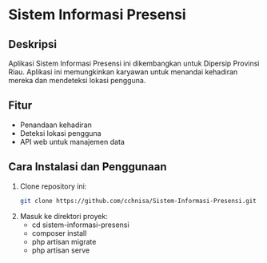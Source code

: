 # Sistem Informasi Presensi

## Deskripsi
Aplikasi Sistem Informasi Presensi ini dikembangkan untuk Dipersip Provinsi Riau. Aplikasi ini memungkinkan karyawan untuk menandai kehadiran mereka dan mendeteksi lokasi pengguna.

## Fitur
- Penandaan kehadiran
- Deteksi lokasi pengguna
- API web untuk manajemen data

## Cara Instalasi dan Penggunaan
1. Clone repository ini:
   ```bash
   git clone https://github.com/cchnisa/Sistem-Informasi-Presensi.git
2. Masuk ke direktori proyek:
   - cd sistem-informasi-presensi
   - composer install
   - php artisan migrate
   - php artisan serve
